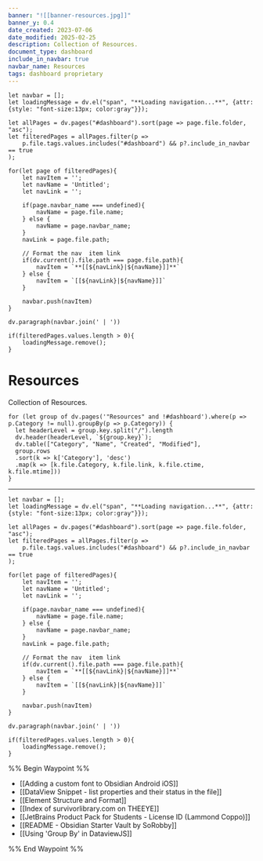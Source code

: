 ```yaml
---
banner: "![[banner-resources.jpg]]"
banner_y: 0.4
date_created: 2023-07-06
date_modified: 2025-02-25
description: Collection of Resources.
document_type: dashboard
include_in_navbar: true
navbar_name: Resources
tags: dashboard proprietary
---
```





```dataviewjs
let navbar = [];
let loadingMessage = dv.el("span", "**Loading navigation...**", {attr: {style: "font-size:13px; color:gray"}});

let allPages = dv.pages("#dashboard").sort(page => page.file.folder, "asc");
let filteredPages = allPages.filter(p => 
    p.file.tags.values.includes("#dashboard") && p?.include_in_navbar == true
);

for(let page of filteredPages){
    let navItem = '';
    let navName = 'Untitled';
    let navLink = '';

    if(page.navbar_name === undefined){
        navName = page.file.name;
    } else {
        navName = page.navbar_name;
    }
    navLink = page.file.path;

    // Format the nav  item link
    if(dv.current().file.path === page.file.path){
        navItem = `**[[${navLink}|${navName}]]**`
    } else {
        navItem = `[[${navLink}|${navName}]]`
    }

    navbar.push(navItem)
}

dv.paragraph(navbar.join(' | '))

if(filteredPages.values.length > 0){
    loadingMessage.remove();
}
```
# Resources
Collection of Resources.

```dataviewjs
for (let group of dv.pages('"Resources" and !#dashboard').where(p => p.Category != null).groupBy(p => p.Category)) {
  let headerLevel = group.key.split("/").length
  dv.header(headerLevel, `${group.key}`);
  dv.table(["Category", "Name", "Created", "Modified"],
  group.rows
  .sort(k => k['Category'], 'desc')
  .map(k => [k.file.Category, k.file.link, k.file.ctime, k.file.mtime]))
}
```

---
```dataviewjs
let navbar = [];
let loadingMessage = dv.el("span", "**Loading navigation...**", {attr: {style: "font-size:13px; color:gray"}});

let allPages = dv.pages("#dashboard").sort(page => page.file.folder, "asc");
let filteredPages = allPages.filter(p => 
    p.file.tags.values.includes("#dashboard") && p?.include_in_navbar == true
);

for(let page of filteredPages){
    let navItem = '';
    let navName = 'Untitled';
    let navLink = '';

    if(page.navbar_name === undefined){
        navName = page.file.name;
    } else {
        navName = page.navbar_name;
    }
    navLink = page.file.path;

    // Format the nav  item link
    if(dv.current().file.path === page.file.path){
        navItem = `**[[${navLink}|${navName}]]**`
    } else {
        navItem = `[[${navLink}|${navName}]]`
    }

    navbar.push(navItem)
}

dv.paragraph(navbar.join(' | '))

if(filteredPages.values.length > 0){
    loadingMessage.remove();
}
```

%% Begin Waypoint %%
- [[Adding a custom font to Obsidian Android iOS]]
- [[DataView Snippet - list properties and their status in the file]]
- [[Element Structure and Format]]
- [[Index of survivorlibrary.com on THEEYE]]
- [[JetBrains Product Pack for Students - License ID (Lammond Coppo)]]
- [[README - Obsidian Starter Vault by SoRobby]]
- [[Using 'Group By' in DataviewJS]]

%% End Waypoint %%